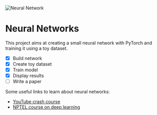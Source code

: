 ![Neural Network](https://cdn.the-scientist.com/assets/articleNo/71687/iImg/52296/62dc0501-8dda-4bd7-9ba9-fa1a9b8c7cb4-l.webp)

# Neural Networks
This project aims at creating a small neural network with PyTorch and training it using a toy dataset.

- [x] Build network
- [x] Create toy dataset
- [x] Train model
- [x] Display results
- [ ] Write a paper

Some useful links to learn about neural networks:
- [YouTube crash course](https://www.youtube.com/playlist?list=PLiaHhY2iBX9hdHaRr6b7XevZtgZRa1PoU)
- [NPTEL course on deep learning](https://www.youtube.com/playlist?list=PLEAYkSg4uSQ1r-2XrJ_GBzzS6I-f8yfRU)
